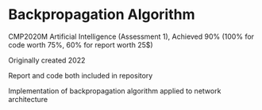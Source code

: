 # Backpropagation Algorithm

CMP2020M Artificial Intelligence (Assessment 1), Achieved 90% (100% for code worth 75%, 60% for report worth 25$)

Originally created 2022

Report and code both included in repository

Implementation of backpropagation algorithm applied to network architecture

